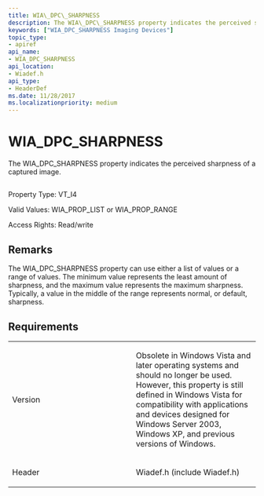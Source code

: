 ```yaml
---
title: WIA\_DPC\_SHARPNESS
description: The WIA\_DPC\_SHARPNESS property indicates the perceived sharpness of a captured image.
keywords: ["WIA_DPC_SHARPNESS Imaging Devices"]
topic_type:
- apiref
api_name:
- WIA_DPC_SHARPNESS
api_location:
- Wiadef.h
api_type:
- HeaderDef
ms.date: 11/28/2017
ms.localizationpriority: medium
---
```


# WIA\_DPC\_SHARPNESS


The WIA\_DPC\_SHARPNESS property indicates the perceived sharpness of a captured image.

## <span id="ddk_wia_dpc_sharpness_si"></span><span id="DDK_WIA_DPC_SHARPNESS_SI"></span>


Property Type: VT\_I4

Valid Values: WIA\_PROP\_LIST or WIA\_PROP\_RANGE

Access Rights: Read/write

## Remarks

The WIA\_DPC\_SHARPNESS property can use either a list of values or a range of values. The minimum value represents the least amount of sharpness, and the maximum value represents the maximum sharpness. Typically, a value in the middle of the range represents normal, or default, sharpness.

## Requirements

<table>
<colgroup>
<col width="50%" />
<col width="50%" />
</colgroup>
<tbody>
<tr class="odd">
<td><p>Version</p></td>
<td><p>Obsolete in Windows Vista and later operating systems and should no longer be used. However, this property is still defined in Windows Vista for compatibility with applications and devices designed for Windows Server 2003, Windows XP, and previous versions of Windows.</p></td>
</tr>
<tr class="even">
<td><p>Header</p></td>
<td>Wiadef.h (include Wiadef.h)</td>
</tr>
</tbody>
</table>

 

 






